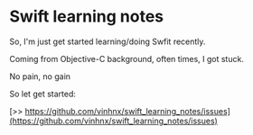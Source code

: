 # Swift learning notes

So, I'm just get started learning/doing Swfit recently.

Coming from Objective-C background, often times, I got stuck. 

No pain, no gain

So let get started: 

[>> https://github.com/vinhnx/swift_learning_notes/issues](https://github.com/vinhnx/swift_learning_notes/issues)
